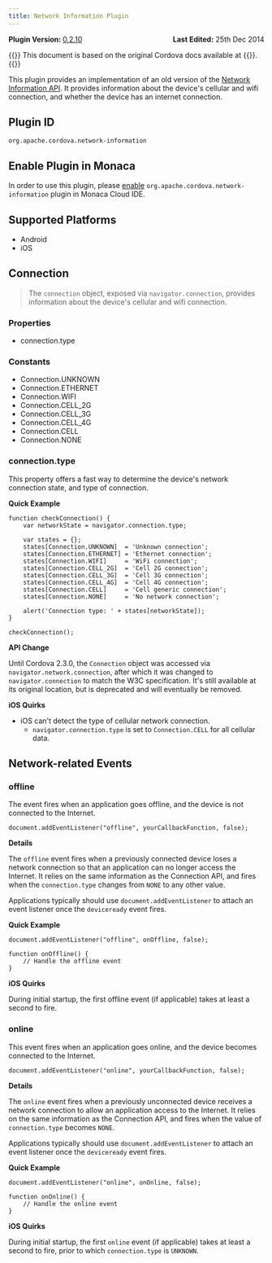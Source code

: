 ```yaml
---
title: Network Information Plugin
---
```


<div>
  <div  style="float: left;" align="left"><b>Plugin Version: </b><a href="https://github.com/apache/cordova-plugin-network-information/blob/master/RELEASENOTES.md#0210-jun-24-2014">0.2.10</a></div>   
  <div align="right" style="float: right;"><b>Last Edited:</b> 25th Dec 2014</div>
  <br/>
</div>

{{<note>}}
This document is based on the original Cordova docs available at {{<link title="Cordova Docs" href="https://github.com/apache/cordova-plugin-network-information">}}.
{{</note>}}

This plugin provides an implementation of an old version of the [Network
Information API](http://www.w3.org/TR/2011/WD-netinfo-api-20110607/). It
provides information about the device's cellular and wifi connection,
and whether the device has an internet connection.

Plugin ID
---------

    org.apache.cordova.network-information

Enable Plugin in Monaca
-----------------------

In order to use this plugin, please [enable](/en/monaca_ide/manual/dependencies/cordova_plugin/#add-plugins)
`org.apache.cordova.network-information` plugin in Monaca Cloud IDE.

Supported Platforms
-------------------

-   Android
-   iOS

Connection
----------

> The `connection` object, exposed via `navigator.connection`, provides
> information about the device's cellular and wifi connection.

### Properties

-   connection.type

### Constants

-   Connection.UNKNOWN
-   Connection.ETHERNET
-   Connection.WIFI
-   Connection.CELL\_2G
-   Connection.CELL\_3G
-   Connection.CELL\_4G
-   Connection.CELL
-   Connection.NONE

### connection.type

This property offers a fast way to determine the device's network
connection state, and type of connection.

**Quick Example**

``` {.sourceCode .javascript}
function checkConnection() {
    var networkState = navigator.connection.type;

    var states = {};
    states[Connection.UNKNOWN]  = 'Unknown connection';
    states[Connection.ETHERNET] = 'Ethernet connection';
    states[Connection.WIFI]     = 'WiFi connection';
    states[Connection.CELL_2G]  = 'Cell 2G connection';
    states[Connection.CELL_3G]  = 'Cell 3G connection';
    states[Connection.CELL_4G]  = 'Cell 4G connection';
    states[Connection.CELL]     = 'Cell generic connection';
    states[Connection.NONE]     = 'No network connection';

    alert('Connection type: ' + states[networkState]);
}

checkConnection();
```

**API Change**

Until Cordova 2.3.0, the `Connection` object was accessed via
`navigator.network.connection`, after which it was changed to
`navigator.connection` to match the W3C specification. It's still
available at its original location, but is deprecated and will
eventually be removed.

**iOS Quirks**

-   iOS can't detect the type of cellular network connection.
    -   `navigator.connection.type` is set to `Connection.CELL` for all
        cellular data.

Network-related Events
----------------------

### offline

The event fires when an application goes offline, and the device is not
connected to the Internet.

``` {.sourceCode .javascript}
document.addEventListener("offline", yourCallbackFunction, false);
```

**Details**

The `offline` event fires when a previously connected device loses a
network connection so that an application can no longer access the
Internet. It relies on the same information as the Connection API, and
fires when the `connection.type` changes from `NONE` to any other value.

Applications typically should use `document.addEventListener` to attach
an event listener once the `deviceready` event fires.

**Quick Example**

``` {.sourceCode .javascript}
document.addEventListener("offline", onOffline, false);

function onOffline() {
    // Handle the offline event
}
```

**iOS Quirks**

During initial startup, the first offline event (if applicable) takes at
least a second to fire.

### online

This event fires when an application goes online, and the device becomes
connected to the Internet.

``` {.sourceCode .javascript}
document.addEventListener("online", yourCallbackFunction, false);
```

**Details**

The `online` event fires when a previously unconnected device receives a
network connection to allow an application access to the Internet. It
relies on the same information as the Connection API, and fires when the
value of `connection.type` becomes `NONE`.

Applications typically should use `document.addEventListener` to attach
an event listener once the `deviceready` event fires.

**Quick Example**

``` {.sourceCode .javascript}
document.addEventListener("online", onOnline, false);

function onOnline() {
    // Handle the online event
}
```

**iOS Quirks**

During initial startup, the first `online` event (if applicable) takes
at least a second to fire, prior to which `connection.type` is
`UNKNOWN`.

